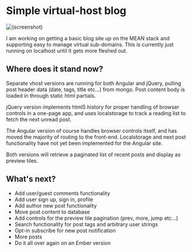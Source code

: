 Simple virtual-host blog
========================

![(screenshot)](https://raw.github.com/Ortu-/mysite-vhost/master/sample.jpg)

I am working on getting a basic blog site up on the MEAN stack and supporting easy to manage virtual sub-domains. This is currently just running on localhost until it gets more fleshed out.

Where does it stand now?
-------------------------------------
Separate vhost versions are running for both Angular and jQuery, pulling post header data (date, tags, title etc...) from mongo. Post content body is loaded in through static html partials.

jQuery version implements html5 history for proper handling of browser controls in a one-page app, and uses localstorage to track a reading list to fetch the next unread post.

The Angular version of course handles browser controls itself, and has moved the majority of routing to the front-end. Localstorage and next post functionality have not yet been implemented for the Angular site.

Both versions will retrieve a paginated list of recent posts and display as preview tiles.

What's next?
------------------
- Add user/guest comments functionality
- Add user sign up, sign in, profile
- Add author new post functionality
- Move post content to database
- Add controls for the preview tile pagination (prev, more, jump etc...)
- Search functionality for post tags and arbitrary user strings
- Opt-in subscribe for new post notification
- More posts
- Do it all over again on an Ember version